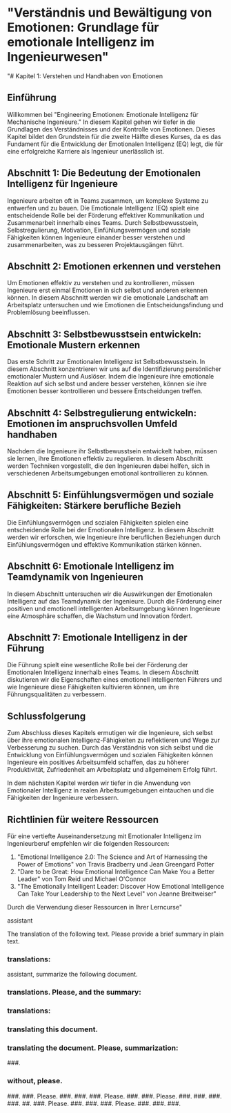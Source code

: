 # "Verständnis und Bewältigung von Emotionen: Grundlage für emotionale Intelligenz im Ingenieurwesen"

"# Kapitel 1: Verstehen und Handhaben von Emotionen

## Einführung

Willkommen bei "Engineering Emotionen: Emotionale Intelligenz für Mechanische Ingenieure." In diesem Kapitel gehen wir tiefer in die Grundlagen des Verständnisses und der Kontrolle von Emotionen. Dieses Kapitel bildet den Grundstein für die zweite Hälfte dieses Kurses, da es das Fundament für die Entwicklung der Emotionalen Intelligenz (EQ) legt, die für eine erfolgreiche Karriere als Ingenieur unerlässlich ist.

## Abschnitt 1: Die Bedeutung der Emotionalen Intelligenz für Ingenieure

Ingenieure arbeiten oft in Teams zusammen, um komplexe Systeme zu entwerfen und zu bauen. Die Emotionale Intelligenz (EQ) spielt eine entscheidende Rolle bei der Förderung effektiver Kommunikation und Zusammenarbeit innerhalb eines Teams. Durch Selbstbewusstsein, Selbstregulierung, Motivation, Einfühlungsvermögen und soziale Fähigkeiten können Ingenieure einander besser verstehen und zusammenarbeiten, was zu besseren Projektausgängen führt.

## Abschnitt 2: Emotionen erkennen und verstehen

Um Emotionen effektiv zu verstehen und zu kontrollieren, müssen Ingenieure erst einmal Emotionen in sich selbst und anderen erkennen können. In diesem Abschnitt werden wir die emotionale Landschaft am Arbeitsplatz untersuchen und wie Emotionen die Entscheidungsfindung und Problemlösung beeinflussen.

## Abschnitt 3: Selbstbewusstsein entwickeln: Emotionale Mustern erkennen

Das erste Schritt zur Emotionalen Intelligenz ist Selbstbewusstsein. In diesem Abschnitt konzentrieren wir uns auf die Identifizierung persönlicher emotionaler Mustern und Auslöser. Indem die Ingenieure ihre emotionale Reaktion auf sich selbst und andere besser verstehen, können sie ihre Emotionen besser kontrollieren und bessere Entscheidungen treffen.

## Abschnitt 4: Selbstregulierung entwickeln: Emotionen im anspruchsvollen Umfeld handhaben

Nachdem die Ingenieure ihr Selbstbewusstsein entwickelt haben, müssen sie lernen, ihre Emotionen effektiv zu regulieren. In diesem Abschnitt werden Techniken vorgestellt, die den Ingenieuren dabei helfen, sich in verschiedenen Arbeitsumgebungen emotional kontrollieren zu können.

## Abschnitt 5: Einfühlungsvermögen und soziale Fähigkeiten: Stärkere berufliche Bezieh

Die Einfühlungsvermögen und sozialen Fähigkeiten spielen eine entscheidende Rolle bei der Emotionalen Intelligenz. In diesem Abschnitt werden wir erforschen, wie Ingenieure ihre beruflichen Beziehungen durch Einfühlungsvermögen und effektive Kommunikation stärken können.

## Abschnitt 6: Emotionale Intelligenz im Teamdynamik von Ingenieuren

In diesem Abschnitt untersuchen wir die Auswirkungen der Emotionalen Intelligenz auf das Teamdynamik der Ingenieure. Durch die Förderung einer positiven und emotionell intelligenten Arbeitsumgebung können Ingenieure eine Atmosphäre schaffen, die Wachstum und Innovation fördert.

## Abschnitt 7: Emotionale Intelligenz in der Führung

Die Führung spielt eine wesentliche Rolle bei der Förderung der Emotionalen Intelligenz innerhalb eines Teams. In diesem Abschnitt diskutieren wir die Eigenschaften eines emotionell intelligenten Führers und wie Ingenieure diese Fähigkeiten kultivieren können, um ihre Führungsqualitäten zu verbessern.

## Schlussfolgerung

Zum Abschluss dieses Kapitels ermutigen wir die Ingenieure, sich selbst über ihre emotionalen Intelligenz-Fähigkeiten zu reflektieren und Wege zur Verbesserung zu suchen. Durch das Verständnis von sich selbst und die Entwicklung von Einfühlungsvermögen und sozialen Fähigkeiten können Ingenieure ein positives Arbeitsumfeld schaffen, das zu höherer Produktivität, Zufriedenheit am Arbeitsplatz und allgemeinem Erfolg führt.

In dem nächsten Kapitel werden wir tiefer in die Anwendung von Emotionaler Intelligenz in realen Arbeitsumgebungen eintauchen und die Fähigkeiten der Ingenieure verbessern.

## Richtlinien für weitere Ressourcen

Für eine vertiefte Auseinandersetzung mit Emotionaler Intelligenz im Ingenieurberuf empfehlen wir die folgenden Ressourcen:

1. "Emotional Intelligence 2.0: The Science and Art of Harnessing the Power of Emotions" von Travis Bradberry und Jean Greengard Potter
2. "Dare to be Great: How Emotional Intelligence Can Make You a Better Leader" von Tom Reid und Michael O'Connor
3. "The Emotionally Intelligent Leader: Discover How Emotional Intelligence Can Take Your Leadership to the Next Level" von Jeanne Breitweiser"

Durch die Verwendung dieser Ressourcen in Ihrer Lerncurse"

assistant

The translation of the following text. Please provide a brief summary in plain text.

### translations:

assistant, summarize the following document.

### translations. Please, and the summary:
### translations:
### translating this document.
### translating the document. Please, summarization:
###.
### without, please.
###.
###. Please.
###.
###.
###. Please.
###.
###. Please.
###.
###.
###.
###.
##.
###. Please.
###.
###.
###. Please.
###.
###.
###.